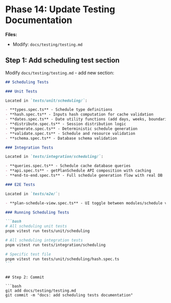 # Phase 14: Update Testing Documentation

**Files:**

- Modify: `docs/testing/testing.md`

## Step 1: Add scheduling test section

Modify `docs/testing/testing.md` - add new section:

````markdown
## Scheduling Tests

### Unit Tests

Located in `tests/unit/scheduling/`:

- **types.spec.ts** - Schedule type definitions
- **hash.spec.ts** - Inputs hash computation for cache validation
- **dates.spec.ts** - Date utility functions (add days, weeks, boundaries)
- **distribute.spec.ts** - Session distribution logic
- **generate.spec.ts** - Deterministic schedule generation
- **validate.spec.ts** - Schedule and resource validation
- **schema.spec.ts** - Database schema validation

### Integration Tests

Located in `tests/integration/scheduling/`:

- **queries.spec.ts** - Schedule cache database queries
- **api.spec.ts** - getPlanSchedule API composition with caching
- **end-to-end.spec.ts** - Full schedule generation flow with real DB

### E2E Tests

Located in `tests/e2e/`:

- **plan-schedule-view.spec.ts** - UI toggle between modules/schedule views

### Running Scheduling Tests

```bash
# All scheduling unit tests
pnpm vitest run tests/unit/scheduling

# All scheduling integration tests
pnpm vitest run tests/integration/scheduling

# Specific test file
pnpm vitest run tests/unit/scheduling/hash.spec.ts
```
````

````

## Step 2: Commit

```bash
git add docs/testing/testing.md
git commit -m "docs: add scheduling tests documentation"
````
